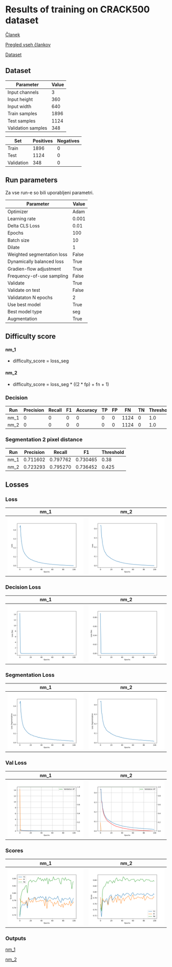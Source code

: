 # Results of training on CRACK500 dataset

[Članek](https://ieeexplore.ieee.org/stamp/stamp.jsp?tp=&arnumber=9680172)

[Pregled vseh člankov](https://docs.google.com/spreadsheets/d/1AUmJ-JQtpvQt3Rs0maRirAxbBW6zBOBaPq1kVDSdvK0/edit?usp=sharing)

[Dataset](https://github.com/fyangneil/pavement-crack-detection)

## Dataset

| Parameter         | Value       |
| -----------       | ----------- |
| Input channels    | 3           |
| Input height      | 360         |
| Input width       | 640         |
| Train samples     | 1896        |
| Test samples      | 1124        |
| Validation samples| 348         |

| Set         | Positives   | Negatives   |
| ----------- | ----------- | ----------- |
| Train       | 1896        | 0           |
| Test        | 1124        | 0           |
| Validation  | 348         | 0           |

## Run parameters

Za vse run-e so bili uporabljeni parametri.

| Parameter                      | Value       |
| -----------                    | ----------- |
| Optimizer                      | Adam        |
| Learning rate                  | 0.001       |
| Delta CLS Loss                 | 0.01        |
| Epochs                         | 100         |
| Batch size                     | 10          |
| Dilate                         | 1           |
| Weighted segmentation loss     | False       |
| Dynamically balanced loss      | True        |
| Gradien-flow adjustment        | True        |
| Frequency-of-use sampling      | False       |
| Validate                       | True        |
| Validate on test               | False       |
| Validataton N epochs           | 2           |
| Use best model                 | True        |
| Best model type                | seg         |
| Augmentation                   | True        |

## Difficulty score

#### nm_1
- difficulty_score = loss_seg

#### nm_2
- difficulty_score = loss_seg * ((2 * fp) + fn + 1)

### Decision

| Run       | Precision | Recall   | F1       | Accuracy | TP   | FP   | FN   | TN   | Threshold   |
| ----------| ----------| ---------| ---------|----------|------|------|------|------|-------------|
| nm_1      | 0         | 0        | 0        | 0        | 0    | 0    | 1124 | 0    | 1.0         |
| nm_2      | 0         | 0        | 0        | 0        | 0    | 0    | 1124 | 0    | 1.0         |

### Segmentation 2 pixel distance

| Run       | Precision     | Recall       | F1           | Threshold |
| ----------| --------------| -------------| -------------|-----------|
| nm_1      | 0.711602      | 0.797762     | 0.730465     | 0.38      |
| nm_2      | 0.723293      | 0.795270     | 0.736452     | 0.425     |

## Losses

### Loss

| nm_1                     | nm_2                     |
| ------------------------ | ------------------------ |
| ![Loss](./nm_1/loss.png) | ![Loss](./nm_2/loss.png) |

### Decision Loss

| nm_1                         | nm_2                         |
| ---------------------------- | ---------------------------- |
| ![Loss Dec](./nm_1/loss_dec.png) | ![Loss Dec](./nm_2/loss_dec.png) |

### Segmentation Loss

| nm_1                         | nm_2                         |
| ---------------------------- | ---------------------------- |
| ![Loss Seg](./nm_1/loss_seg.png) | ![Loss Seg](./nm_2/loss_seg.png) |

### Val Loss

| nm_1                         | nm_2                         |
| ---------------------------- | ---------------------------- |
| ![Loss Val](./nm_1/loss_val.png) | ![Loss Val](./nm_2/loss_val.png) |

### Scores

| nm_1                         | nm_2                         |
| ---------------------------- | ---------------------------- |
| ![Score](./nm_1/scores.png) | ![Score](./nm_2/scores.png) |

### Outputs

[nm_1](./nm_1/nm_1.out)

[nm_2](./nm_2/nm_2.out)